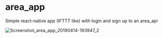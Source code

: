 # area_app

Simple react-native app (IFTTT like) with login and sign up to an area_api

![Screenshot_area_app_20190414-193947_2](https://user-images.githubusercontent.com/15232456/56096849-6bc76300-5eed-11e9-8202-e98115f1ad50.png)
